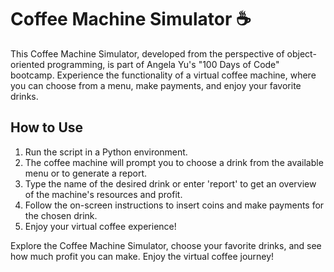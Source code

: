 # Coffee Machine Simulator ☕

This Coffee Machine Simulator, developed from the perspective of object-oriented programming, is part of Angela Yu's "100 Days of Code" bootcamp. Experience the functionality of a virtual coffee machine, where you can choose from a menu, make payments, and enjoy your favorite drinks.

## How to Use

1. Run the script in a Python environment.
2. The coffee machine will prompt you to choose a drink from the available menu or to generate a report.
3. Type the name of the desired drink or enter 'report' to get an overview of the machine's resources and profit.
4. Follow the on-screen instructions to insert coins and make payments for the chosen drink.
5. Enjoy your virtual coffee experience!

Explore the Coffee Machine Simulator, choose your favorite drinks, and see how much profit you can make. Enjoy the virtual coffee journey!
